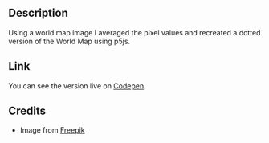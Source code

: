 ## Description
Using a world map image I averaged the pixel values and recreated a dotted version of the World Map using p5js.

## Link
You can see the version live on [Codepen](https://codepen.io/FlorinPop17/full/rdyyjK).

## Credits
- Image from [Freepik](https://www.freepik.com/free-vector/grey-world-map_893780.htm)